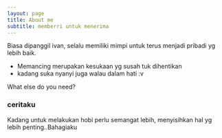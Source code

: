 ```yaml
---
layout: page
title: About me
subtitle: memberri untuk menerima
---
```


Biasa dipanggil ivan, selalu memiliki mimpi untuk terus menjadi pribadi yg lebih baik.

- Memancing merupakan kesukaan yg susah tuk dihentikan
- kadang suka nyanyi juga walau dalam hati :v

What else do you need?

### ceritaku

Kadang untuk melakukan hobi perlu semangat lebih, menyisihkan hal yg lebih penting..Bahagiaku
